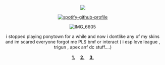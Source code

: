 <div align="center">

![](https://komarev.com/ghpvc/?username=7RIGUN&label=BOUNTY_$$&color=red&style=flat)

<div align="center">

[![spotify-github-profile](https://spotify-github-profile.kittinanx.com/api/view?uid=tildejohanne&cover_image=true&theme=novatorem&show_offline=true&background_color=121212&interchange=true&bar_color=53b14f&bar_color_cover=true)](https://github.com/kittinan/spotify-github-profile)
  
![IMG_6605](https://github.com/user-attachments/assets/c8c879ff-958c-4821-9be9-e1b6b87b35c8) 


i stopped playing ponytown for a while and now i dontlike any of my skins and im scared everyone forgot me PLS bmf or interact ( i esp love league , trigun , apex anf dc stuff....)

<b> [1.](https://rentry.co/enea)ㅤ [2.](https://rentry.co/yasukayn) ㅤ[3.](https://pantheon.atabook.org)</b>
